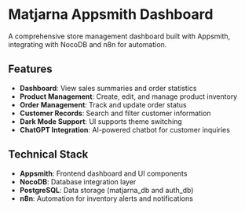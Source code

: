 # Matjarna Appsmith Dashboard

A comprehensive store management dashboard built with Appsmith, integrating with NocoDB and n8n for automation.

## Features

- **Dashboard**: View sales summaries and order statistics
- **Product Management**: Create, edit, and manage product inventory
- **Order Management**: Track and update order status
- **Customer Records**: Search and filter customer information
- **Dark Mode Support**: UI supports theme switching
- **ChatGPT Integration**: AI-powered chatbot for customer inquiries

## Technical Stack

- **Appsmith**: Frontend dashboard and UI components
- **NocoDB**: Database integration layer
- **PostgreSQL**: Data storage (matjarna_db and auth_db)
- **n8n**: Automation for inventory alerts and notifications
